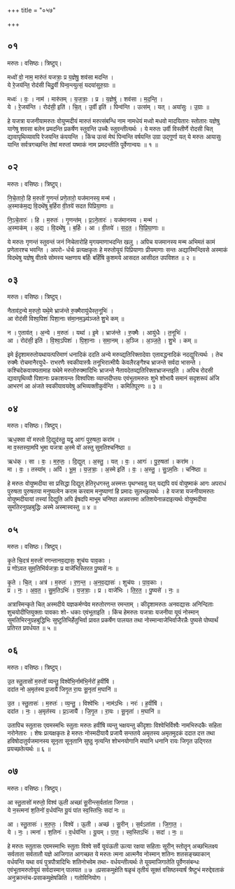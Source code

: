 +++
title = "०५७"

+++


## ०१
मरुतः। वसिष्ठः। त्रिष्टुप्।

मध्वो॑ वो॒ नाम॒ मारु॑तं यजत्राः॒ प्र य॒ज्ञेषु॒ शव॑सा मदन्ति ।  
ये रे॒जय॑न्ति॒ रोद॑सी चिदु॒र्वी पिन्व॒न्त्युत्सं॒ यदया॑सुरु॒ग्राः ॥

मध्वः॑ । वः॒ । नाम॑ । मारु॑तम् । य॒ज॒त्राः॒ । प्र । य॒ज्ञेषु॑ । शव॑सा । म॒द॒न्ति॒ ।  
ये । रे॒जय॑न्ति । रोद॑सी॒ इति॑ । चि॒त् । उ॒र्वी इति॑ । पिन्व॑न्ति । उत्स॑म् । यत् । अया॑सुः । उ॒ग्राः ॥

हे यजत्रा यजनीयामरुतः वोयुप्मदीयं मारुतं मरुत्संबन्धि नाम नामधेयं मध्वो मधवो मादयितारः स्तोतारः यज्ञेषु यागेषु शवसा बलेन प्रमदन्ति प्रकर्षेण स्तुवन्ति उच्चैः स्तुवन्तीत्यर्थः । ये मरुतः उर्वी विस्तीर्णे रोदसी चित् द्यावापृथिव्यावपि रेजयन्ति कंपयन्ति । किंच उत्सं मेघं पिन्वन्ति वर्षयन्ति उग्रा उद्गूर्णा यत् ये मरुतः आयासुः यान्ति सर्वत्रगच्छन्ति तेषां मरुतां यष्माकं नाम प्रमदन्तीति पूर्वेणान्वयः ॥ १ ॥

## ०२
मरुतः। वसिष्ठः। त्रिष्टुप्।

नि॒चे॒तारो॒ हि म॒रुतो॑ गृ॒णन्तं॑ प्रणे॒तारो॒ यज॑मानस्य॒ मन्म॑ ।  
अ॒स्माक॑म॒द्य वि॒दथे॑षु ब॒र्हिरा वी॒तये॑ सदत पिप्रिया॒णाः ॥

नि॒ऽचे॒तारः॑ । हि । म॒रुतः॑ । गृ॒णन्त॑म् । प्र॒ऽने॒तारः॑ । यज॑मानस्य । मन्म॑ ।  
अ॒स्माक॑म् । अ॒द्य । वि॒दथे॑षु । ब॒र्हिः । आ । वी॒तये॑ । स॒द॒त॒ । पि॒प्रि॒या॒णाः ॥

ये मरुतः गृणन्तं स्तुवन्तं जनं निचेतारोहि मृगयमाणाभदन्ति खलु । अपिच यजमानस्य मन्म अभिमतं कामं प्रणेतारश्च भवन्ति । अपरो- र्धर्चः प्रत्यक्षकृतः हे मरुतोयूयं पिप्रियाणाः प्रीयमाणाः सन्तः अद्यास्मिन्दिवसे अस्माकं विदथेषु यज्ञेषु वीतये सोमस्य भक्षणाय बर्हिः बर्हिंषि कुशमये आसदत आसीदत उपविशत ॥ २ ॥

## ०३
मरुतः। वसिष्ठः। त्रिष्टुप्।

नैताव॑द॒न्ये म॒रुतो॒ यथे॒मे भ्राज॑न्ते रु॒क्मैरायु॑धैस्त॒नूभिः॑ ।  
आ रोद॑सी विश्व॒पिशः॑ पिशा॒नाः स॑मा॒नम॒ञ्ज्य॑ञ्जते शु॒भे कम् ॥

न । ए॒ताव॑त् । अ॒न्ये । म॒रुतः॑ । यथा॑ । इ॒मे । भ्राज॑न्ते । रु॒क्मैः । आयु॑धैः । त॒नूभिः॑ ।  
आ । रोद॑सी॒ इति॑ । वि॒श्व॒ऽपिशः॑ । पि॒शा॒नाः । स॒मा॒नम् । अ॒ञ्जि । अ॒ञ्ज॒ते॒ । शु॒भे । कम् ॥

इमे ईदृशामरुतोयथायत्परिमाणं धनादिकं ददति अन्ये मरुव्द्यतिरिक्तादेवाः एतावद्धनादिकं नदद्युरित्यर्थः । तेच रुक्मैः रोचमानैरयुधै- राभरणैः स्वकीयास्त्रैः तनूभिरात्मीयैः केवलैरङ्गैश्च भ्राजन्ते सर्वदा भासन्ते । कश्चिदेकवाक्यतामाह यथेमे मरुतोरुक्मादिभिः भ्राजन्ते नैतावदेतव्द्यतिरिक्ताभ्राजन्तइति । अपिच रोदसी द्यावापृथिव्यौ पिशानाः प्रकाशयन्तः विश्वपिशः व्याप्तदीप्तयः एवंभूतामरुतः शुभे शोभायै समानं सदृशरूपं अंजि आभरणं आ अंजते स्वकीयावयवेषु अभिव्यक्तीकुर्वन्ति । कमितिपूरणः ॥ ३ ॥

## ०४
मरुतः। वसिष्ठः। त्रिष्टुप्।

ऋध॒क्सा वो॑ मरुतो दि॒द्युद॑स्तु॒ यद्व॒ आगः॑ पुरु॒षता॒ करा॑म ।  
मा व॒स्तस्या॒मपि॑ भूमा यजत्रा अ॒स्मे वो॑ अस्तु सुम॒तिश्चनि॑ष्ठा ॥

ऋध॑क् । सा । वः॒ । म॒रु॒तः॒ । दि॒द्युत् । अ॒स्तु॒ । यत् । वः॒ । आगः॑ । पु॒रु॒षता॑ । करा॑म ।  
मा । वः॒ । तस्या॑म् । अपि॑ । भू॒म॒ । य॒ज॒त्राः॒ । अ॒स्मे इति॑ । वः॒ । अ॒स्तु॒ । सु॒ऽम॒तिः । चनि॑ष्ठा ॥

हे मरुतः वोयुष्मदीया सा प्रसिद्धा दिद्युत् हेतिरृधगस्तु अस्मत्तः पृथग्भवतु यत् यद्यपि वयं वोयुष्माकं आगः अपराधं पुरुषता पुरुषतया मनुष्यत्वेन कराम करवाम मनुष्याणां हि प्रमादः सुलभइत्यर्थः । हे यजत्रा यजनीयामरुतः वोयुष्मदीयायां तस्यां दिद्युति अपि ईषदपि माभूम चनिष्ठा अन्नवत्तमा अतिशयेनान्नदाइत्यर्थः वोयुष्मदीया सुमतिरनुग्रहबुद्धिः अस्मे अस्मास्वस्तु ॥ ४ ॥

## ०५
मरुतः। वसिष्ठः। त्रिष्टुप्।

कृ॒ते चि॒दत्र॑ म॒रुतो॑ रणन्तानव॒द्यासः॒ शुच॑यः पाव॒काः ।  
प्र णो॑ऽवत सुम॒तिभि॑र्यजत्राः॒ प्र वाजे॑भिस्तिरत पु॒ष्यसे॑ नः ॥

कृ॒ते । चि॒त् । अत्र॑ । म॒रुतः॑ । र॒ण॒न्त॒ । अ॒न॒व॒द्यासः॑ । शुच॑यः । पा॒व॒काः ।  
प्र । नः॒ । अ॒व॒त॒ । सु॒म॒तिऽभिः॑ । य॒ज॒त्राः॒ । प्र । वाजे॑भिः । ति॒र॒त॒ । पु॒ष्यसे॑ । नः॒ ॥

अत्रास्मिन्कृते चित् अस्मदीये यज्ञकर्मण्येव मरुतोरणन्त रमन्ताम् । कीदृशामरुतः अनवद्यासः अनिन्दिताः शुचयोदीप्तियुक्ताः पावकाः शो- धकाः एवंभूताइति । किंच हेमरुतः यजत्राः यजनीया यूयं नोस्मान् सुमतिभिरनुग्रहबुद्धिभिः सुष्टुतिभिर्हेतुभिर्वा प्रावत प्रकर्षेण पालयत तथा नोस्मान्वाजेभिर्वाजैरन्नैः पुष्यसे पोष्यार्थं प्रतिरत प्रवर्धयत ॥ ५ ॥

## ०६
मरुतः। वसिष्ठः। त्रिष्टुप्।

उ॒त स्तु॒तासो॑ म॒रुतो॑ व्यन्तु॒ विश्वे॑भि॒र्नाम॑भि॒र्नरो॑ ह॒वींषि॑ ।  
ददा॑त नो अ॒मृत॑स्य प्र॒जायै॑ जिगृ॒त रा॒यः सू॒नृता॑ म॒घानि॑ ॥

उ॒त । स्तु॒तासः॑ । म॒रुतः॑ । व्य॒न्तु॒ । विश्वे॑भिः । नाम॑ऽभिः । नरः॑ । ह॒वींषि॑ ।  
ददा॑त । नः॒ । अ॒मृत॑स्य । प्र॒ऽजायै॑ । जि॒गृ॒त । रा॒यः । सू॒नृता॑ । म॒घानि॑ ॥

उतापिच स्तुतासः एवमस्मभिः स्तुताः मरुतः हवींषि व्यन्तु भक्षयन्तु कीदृशाः विश्वेभिर्विश्वैः नामभिरुदकैः सहिता नरोनेतारः । शेषः प्रत्यक्षकृतः हे मरुतः नोस्मदीयायै प्रजायै सन्ततये अमृतस्य अमृतमुदकं ददात दत्त तथा हविषोदातुर्यजमानस्य सूनृता सूनृतानि सुष्ठु नृत्यन्ति शोभनयोगानि मघानि धनानि रायः जिगृत उद्गिरत प्रयच्छतेत्यर्थः ॥ ६ ॥

## ०७
मरुतः। वसिष्ठः। त्रिष्टुप्।

आ स्तु॒तासो॑ मरुतो॒ विश्व॑ ऊ॒ती अच्छा॑ सू॒रीन्त्स॒र्वता॑ता जिगात ।  
ये न॒स्त्मना॑ श॒तिनो॑ व॒र्धय॑न्ति यू॒यं पा॑त स्व॒स्तिभिः॒ सदा॑ नः ॥

आ । स्तु॒तासः॑ । म॒रु॒तः॒ । विश्वे॑ । ऊ॒ती । अच्छ॑ । सू॒रीन् । स॒र्वऽता॑ता । जि॒गा॒त॒ ।  
ये । नः॒ । त्मना॑ । श॒तिनः॑ । व॒र्धय॑न्ति । यू॒यम् । पा॒त॒ । स्व॒स्तिऽभिः॑ । सदा॑ । नः॒ ॥

हे मरुतः स्तुतासः एवमस्माभिः स्तुताः विश्वे सर्वे यूयंऊती ऊत्या रक्षया सहिताः सूरीन् स्तोतॄन् अच्छभिलक्ष्य सर्वताता सर्वतातौ यज्ञे आजिगात आगच्छत ये मरुतः त्मना आत्मनैव नोस्मान् शतिनः शतसङ्ख्याकान् वर्धयन्ति यथा वयं पुत्रपौत्रादिभिः शतिनोभवेम तथा- वर्धयन्तीत्यर्थः ते यूयमाजिगातेति पूर्वेणसंबन्धः एवंभूतामरुतोयूयं सर्वदास्मान् पालयत ॥ ७ ॥प्रसाकमुक्षेति षळृचं तृतीयं सूक्तं वसिष्ठस्यार्षं त्रैष्टुभं मरुद्देवताकं अनुक्रान्तंच-प्रसाकमुक्षेषळिति । गतोविनियोगः ।